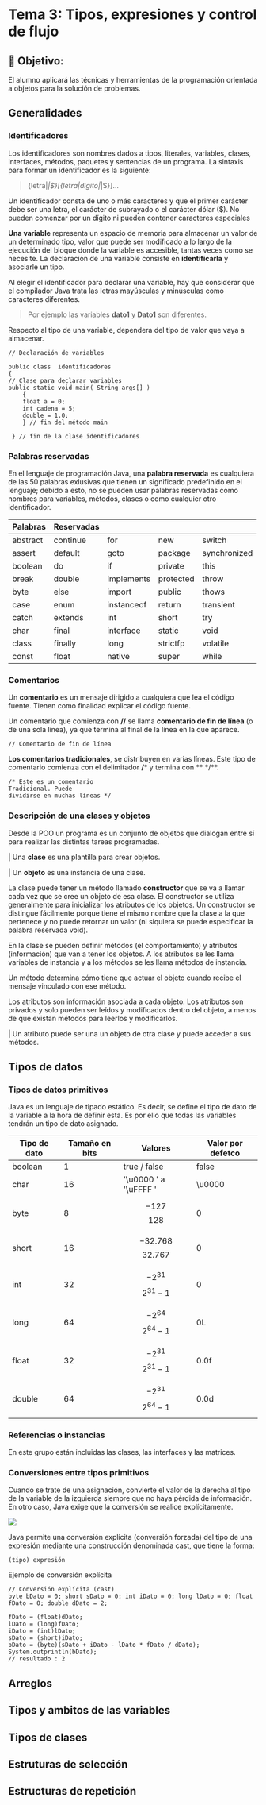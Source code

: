 # Tema 3: Tipos, expresiones y control de flujo

## :dart: Objetivo:
El alumno aplicará las técnicas y herramientas de la programación orientada a objetos para la solución de problemas.

## Generalidades

### Identificadores

Los identificadores son nombres dados a tipos, literales, variables, clases, interfaces, métodos, paquetes y sentencias de un programa. La sintaxis para formar un identificador es la siguiente:

> {letra|_|$}[{letra|dígito|_|$}]... 

Un identificador consta de uno o más caracteres  y que el primer carácter debe ser una letra, el carácter de subrayado o el carácter dólar ($). No pueden comenzar por un dígito ni pueden contener caracteres especiales

**Una variable** representa un espacio de memoria para almacenar un valor de un determinado tipo, valor que puede ser modificado a lo largo de la ejecución del bloque donde la variable es accesible, tantas veces como se necesite. La declaración de una variable consiste en **identificarla** y asociarle un tipo.

Al elegir el identificador para declarar una variable, hay que considerar que el compilador Java trata las letras mayúsculas y minúsculas como caracteres diferentes. 

> Por ejemplo las variables **dato1** y **Dato1** son diferentes. 

Respecto al tipo de una variable, dependera del tipo de valor que vaya a almacenar.

    // Declaración de variables
    
    public class  identificadores
    {
    // Clase para declarar variables
    public static void main( String args[] )
    	{
    	float a = 0;
    	int cadena = 5;
    	double = 1.0;
    	} // fin del método main
    
     } // fin de la clase identificadores

### Palabras reservadas

En el lenguaje de programación Java, una **palabra reservada** es cualquiera de las 50 palabras exlusivas que tienen un significado predefinido en el lenguaje; debido a esto, no se pueden usar palabras reservadas como nombres para variables, métodos, clases o como cualquier otro identificador.

| Palabras  | Reservadas| 	         | 	         |              |
|-----------|-----------|------------|-----------|--------------|
| abstract	| continue	| for	     | new	     | switch       |
| assert	| default	| goto	     | package	 | synchronized |
| boolean	| do	    | if	     | private	 | this         |
| break	    | double	| implements | protected | throw        |
| byte	    | else	    | import	 | public	 | thows        |
| case	    | enum	    | instanceof | return	 | transient    |
| catch	    | extends	| int	     | short	 | try          |
| char	    | final	    | interface	 | static	 | void         |
| class	    | finally	| long	     | strictfp	 | volatile     |
| const	    | float	    | native	 | super	 | while        | 

### Comentarios

Un **comentario** es un mensaje dirigido a cualquiera que lea el código fuente. Tienen como finalidad explicar el código fuente.

Un comentario que comienza con **//** se llama **comentario de fin de línea** (o de una sola línea), ya que termina al final de la línea en la que aparece. 

    // Comentario de fin de línea

**Los comentarios tradicionales**, se distribuyen en varias líneas. Este tipo de comentario comienza con el delimitador **/*** y termina con ** */**. 

    /* Éste es un comentario
    Tradicional. Puede
    dividirse en muchas líneas */

### Descripción de una clases y objetos

Desde la POO un programa es un conjunto de objetos que dialogan entre sí para realizar las distintas tareas programadas.

| Una **clase** es una plantilla para crear objetos.

| Un **objeto** es una instancia de una clase.

La clase puede tener un método llamado **constructor** que se va a llamar cada vez que se cree un objeto de esa clase. El constructor se utiliza generalmente para inicializar los atributos de los objetos. Un constructor se distingue fácilmente porque tiene el mismo nombre que la clase a la que pertenece y no puede retornar un valor (ni siquiera se puede especificar la palabra reservada void).

En la clase se pueden definir métodos (el comportamiento) y atributos (información) que van a tener los objetos. A los atributos se les llama variables de instancia y a los métodos se les llama métodos de instancia.

Un método determina cómo tiene que actuar el objeto cuando recibe el mensaje vinculado con ese método.

Los atributos son información asociada a cada objeto. Los atributos son privados y solo pueden ser leídos y modificados dentro del objeto, a menos de que existan métodos para leerlos y modificarlos.

| Un atributo puede ser una un objeto de otra clase y puede acceder a sus métodos.
 
## Tipos de datos

### Tipos de datos primitivos

Java es un lenguaje de tipado estático. Es decir, se define el tipo de dato de la variable a la hora de definir esta. Es por ello que todas las variables tendrán un tipo de dato asignado.

| Tipo de dato | Tamaño en bits | Valores | Valor por defetco |
|--------------|----------------|---------|-------------------|
| boolean | 1 | true / false | false |
| char | 16 | '\u0000 ' a '\uFFFF ' | \u0000 |
| byte | 8 | $$-127$$  $$128$$ | 0 |
| short | 16 |  $$-32.768$$ $$32.767$$ | 0 |
| int | 32 | $$-2^{31}$$  $$2^{31}-1$$ | 0 |
| long | 64 | $$-2^{64}$$  $$2^{64}-1$$ | 0L |
| float | 32 | $$-2^{31}$$  $$2^{31}-1$$ | 0.0f |
| double | 64 | $$-2^{31}$$  $$2^{64}-1$$ | 0.0d |

### Referencias o instancias

En este grupo están incluidas las clases, las interfaces y las matrices.

### Conversiones entre tipos primitivos

Cuando se trate de una asignación, convierte el valor de la derecha al tipo de la variable de la izquierda siempre que no haya pérdida de información. En otro caso, Java exige que la conversión se realice explícitamente.

![]()<img src="/imagenes/32_a.jpg">


Java permite una conversión explícita (conversión forzada) del tipo de una expresión mediante una construcción denominada cast, que tiene la forma: 

    (tipo) expresión

Ejemplo de conversión explícita
    
    // Conversión explícita (cast)
    byte bDato = 0; short sDato = 0; int iDato = 0; long lDato = 0; float fDato = 0; double dDato = 2;
    
    fDato = (float)dDato;
    lDato = (long)fDato;
    iDato = (int)lDato;
    sDato = (short)iDato;
    bDato = (byte)(sDato + iDato - lDato * fDato / dDato);
    System.outprintln(bDato); 
    // resultado : 2



## Arreglos

## Tipos y ambitos de las variables

## Tipos de clases

## Estruturas de selección

## Estructuras de repetición
